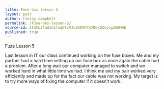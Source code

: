 ```yaml
---
title: Fuse box lesson 5
layout: post
author: finlay.campbell
permalink: /fuse-box-lesson-5/
source-id: 11GCbJfadab5lnqOlcVJL6KKXFfRJO6xQZoyog2AWM0E
published: true
---
```

Fuze Lesson 5

Last lesson in IT our class continued working on the fuse boxes. Me and my partner had a hard time setting up our fuse box as once again the cable had a problem. After a long wait our computer managed to switch and we worked hard in what little time we had. I think me and my pair worked very efficiently and made up for the fact our cable was not working. My target is to try more ways of fixing the computer if it doesn't work.

